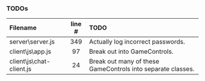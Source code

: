 ### TODOs
| Filename | line # | TODO
|:------|:------:|:------
| server\server.js | 349 | Actually log incorrect passwords.
| client\js\app.js | 97 | Break out into GameControls.
| client\js\chat-client.js | 24 | Break out many of these GameControls into separate classes.